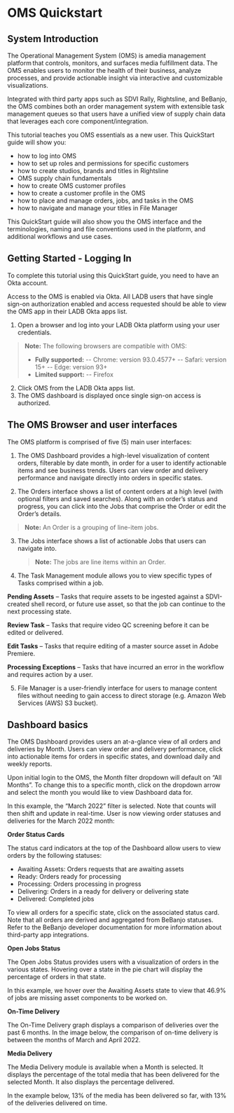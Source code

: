 # OMS Quickstart

## System Introduction
The Operational Management System (OMS) is amedia management platform that controls, monitors, and surfaces media fulfillment data. The OMS enables users to monitor the health of their business, analyze processes, and provide actionable insight via interactive and customizable visualizations.

Integrated with third party apps such as  SDVI Rally, Rightsline, and BeBanjo, the OMS combines both an order management system with extensible task management queues so that users have a unified view of supply chain data that leverages each core component/integration.

This tutorial teaches you OMS essentials as a new user. This QuickStart guide will show you:

-   how to log into OMS
-   how to set up roles and permissions for specific customers
-   how to create studios, brands and titles in Rightsline
-   OMS supply chain fundamentals
-   how to create OMS customer profiles
-   how to create a customer profile in the OMS
-   how to place and manage orders, jobs, and tasks in the OMS
-   how to navigate and manage your titles in File Manager
    
This QuickStart guide will also show you the OMS interface and the terminologies, naming and file conventions used in the platform, and additional workflows and use cases.

## Getting Started - Logging In

To complete this tutorial using this QuickStart guide, you need to have an Okta account.

Access to the OMS is enabled via Okta. All LADB users that have single sign-on authorization enabled and access requested should be able to view the OMS app in their LADB Okta apps list.

1.  Open a browser and log into your LADB Okta platform using your user credentials.
> **Note:** The following browsers are compatible with OMS:
>- **Fully supported:**
>--   Chrome: version 93.0.4577+
>--   Safari: version 15+
>--   Edge: version 93+
>- **Limited support:**
>-- Firefox

2.  Click OMS from the LADB Okta apps list.
3.  The OMS dashboard is displayed once single sign-on access is authorized.

## The OMS Browser and user interfaces

The OMS platform is comprised of five (5) main user interfaces:  

1.  The OMS Dashboard provides a high-level visualization of content orders, filterable by date month, in order for a user to identify actionable items and see business trends. Users can view order and delivery performance and navigate directly into orders in specific states.

2.  The Orders interface shows a list of content orders at a high level (with optional filters and saved searches). Along with an order’s status and progress, you can click into the Jobs that comprise the Order or edit the Order’s details.
    
> **Note:** An Order is a grouping of line-item jobs.

3.  The Jobs interface shows a list of actionable Jobs that users can navigate into.  
      
    > **Note:** The jobs are line items within an Order.

4. The Task Management module allows you to view specific types of Tasks comprised within a job.
    
**Pending Assets** – Tasks that require assets to be ingested against a SDVI-created shell record, or future use asset, so that the job can continue to the next processing state.

**Review Task** – Tasks that require video QC screening before it can be edited or delivered.

**Edit Tasks** – Tasks that require editing of a master source asset in Adobe Premiere. 
    
**Processing Exceptions** – Tasks that have incurred an error in the workflow and requires action by a user. 

5. File Manager is a user-friendly interface for users to manage content files without needing to gain access to direct storage (e.g. Amazon Web Services (AWS) S3 bucket). 

## Dashboard basics

The OMS Dashboard provides users an at-a-glance view of all orders and deliveries by Month. Users can view order and delivery performance, click into actionable items for orders in specific states, and download daily and weekly reports. 

Upon initial login to the OMS, the Month filter dropdown will default on “All Months”. To change this to a specific month, click on the dropdown arrow and select the month you would like to view Dashboard data for. 

In this example, the “March 2022” filter is selected. Note that counts will then shift and update in real-time. User is now viewing order statuses and deliveries for the March 2022 month: 

**Order Status Cards** 

The status card indicators at the top of the Dashboard allow users to view orders by the following statuses: 

* Awaiting Assets: Orders requests that are awaiting assets 
* Ready: Orders ready for processing 
* Processing: Orders processing in progress 
* Delivering: Orders in a ready for delivery or delivering state 
* Delivered: Completed jobs 

To view all orders for a specific state, click on the associated status card. Note that all orders are derived and aggregated from BeBanjo statuses. Refer to the BeBanjo developer documentation for more information about third-party app integrations. 

**Open Jobs Status** 

The Open Jobs Status provides users with a visualization of orders in the various states. Hovering over a state in the pie chart will display the percentage of orders in that state.  

In this example, we hover over the Awaiting Assets state to view that 46.9% of jobs are missing asset components to be worked on. 

**On-Time Delivery** 

The On-Time Delivery graph displays a comparison of deliveries over the past 6 months. In the image below, the comparison of on-time delivery is between the months of March and April 2022. 

**Media Delivery** 

The Media Delivery module is available when a Month is selected. It displays the percentage of the total media that has been delivered for the selected Month. It also displays the percentage delivered. 

In the example below, 13% of the media has been delivered so far, with 13% of the deliveries delivered on time.

